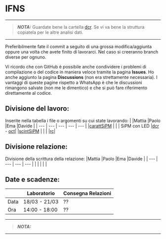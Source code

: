 # IFNS
---
>**_NOTA:_** Guardate bene la cartella [dcr](/laboratorio/carattSiPM/dcr). Se vi va bene la struttura copiatela per le altre analisi dati.
---

Preferibilmente fate il commit a seguito di una grossa modifica/aggiunta oppure una volta che avete finito di lavorarci.
Nel caso si creeranno branch diverse per ognuno.

Vi ricordo che con GitHub è possibile anche condividere i problemi di compilazione o del codice in maniera veloce tramite la pagina **Issues**. 
Ho anche aggiunto la pagina **Discussions** (non era strettamente necessaria).
I vantaggi di queste pagine rispetto a WhatsApp è che le discussioni rimangono salvate (non me le dimentico) e che si può fare riferimento direttamente al codice. 

## Divisione del lavoro:
Inserite nella tabella i file o argomenti su cui state lavorando:
|           |Mattia |Paolo  |Ema    |Davide |
|   ---     |   --- |   --- |   --- |   --- |
|[carattSiPM](/laboratorio/carattSiPM) |       |       | SiPM con LED      |[dcr](/laboratorio/carattSiPM/dcr) - [oct](/laboratorio/carattSiPM/oct)|
|[scintSiPM](/laboratorio/scintSiPM)  |       |       |       |[rc](/laboratorio/scintSiPM/rc)|

## Divisione relazione:
Divisione della scrittura della relazione:
|Mattia |Paolo  |Ema    |Davide |
|   --- |   --- |   --- |   --- |
|       |       |       |       |

## Date e scadenze:
|     |Laboratorio     | Consegna Relazioni  |
|---  |       ---      |         ---         | 
|Data | 18/03 - 21/03  |         ??          | 
|Ora  | 14:00 - 18:00  |         ??          |


---
>**_NOTA:_** 
---
